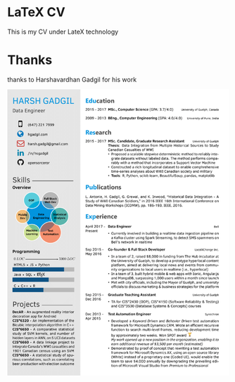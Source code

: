 # LaTeX CV

This is my CV under LateX technology

# Thanks 

thanks to Harshavardhan Gadgil for his work

![Screenshot](screen.png)
